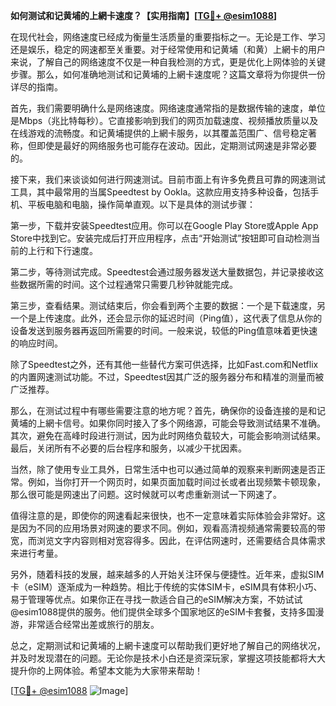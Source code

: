 **如何测试和记黄埔的上網卡速度？【实用指南】[[TG💪+ @esim1088](https://t.me/s/esim1088)]**

在现代社会，网络速度已经成为衡量生活质量的重要指标之一。无论是工作、学习还是娱乐，稳定的网速都至关重要。对于经常使用和记黄埔（和黄）上網卡的用户来说，了解自己的网络速度不仅是一种自我检测的方式，更是优化上网体验的关键步骤。那么，如何准确地测试和记黄埔的上網卡速度呢？这篇文章将为你提供一份详尽的指南。

首先，我们需要明确什么是网络速度。网络速度通常指的是数据传输的速度，单位是Mbps（兆比特每秒）。它直接影响到我们的网页加载速度、视频播放质量以及在线游戏的流畅度。和记黄埔提供的上網卡服务，以其覆盖范围广、信号稳定著称，但即使是最好的网络服务也可能存在波动。因此，定期测试网速是非常必要的。

接下来，我们来谈谈如何进行网速测试。目前市面上有许多免费且可靠的网速测试工具，其中最常用的当属Speedtest by Ookla。这款应用支持多种设备，包括手机、平板电脑和电脑，操作简单直观。以下是具体的测试步骤：

第一步，下载并安装Speedtest应用。你可以在Google Play Store或Apple App Store中找到它。安装完成后打开应用程序，点击“开始测试”按钮即可自动检测当前的上行和下行速度。

第二步，等待测试完成。Speedtest会通过服务器发送大量数据包，并记录接收这些数据所需的时间。这个过程通常只需要几秒钟就能完成。

第三步，查看结果。测试结束后，你会看到两个主要的数据：一个是下载速度，另一个是上传速度。此外，还会显示你的延迟时间（Ping值），这代表了信息从你的设备发送到服务器再返回所需要的时间。一般来说，较低的Ping值意味着更快速的响应时间。

除了Speedtest之外，还有其他一些替代方案可供选择，比如Fast.com和Netflix的内置网速测试功能。不过，Speedtest因其广泛的服务器分布和精准的测量而被广泛推荐。

那么，在测试过程中有哪些需要注意的地方呢？首先，确保你的设备连接的是和记黄埔的上網卡信号。如果你同时接入了多个网络源，可能会导致测试结果不准确。其次，避免在高峰时段进行测试，因为此时网络负载较大，可能会影响测试结果。最后，关闭所有不必要的后台程序和服务，以减少干扰因素。

当然，除了使用专业工具外，日常生活中也可以通过简单的观察来判断网速是否正常。例如，当你打开一个网页时，如果页面加载时间过长或者出现频繁卡顿现象，那么很可能是网速出了问题。这时候就可以考虑重新测试一下网速了。

值得注意的是，即使你的网速看起来很快，也不一定意味着实际体验会非常好。这是因为不同的应用场景对网速的要求不同。例如，观看高清视频通常需要较高的带宽，而浏览文字内容则相对宽容得多。因此，在评估网速时，还需要结合具体需求来进行考量。

另外，随着科技的发展，越来越多的人开始关注环保与便捷性。近年来，虚拟SIM卡（eSIM）逐渐成为一种趋势。相比于传统的实体SIM卡，eSIM具有体积小巧、易于管理等优点。如果你正在寻找一款适合自己的eSIM解决方案，不妨试试@esim1088提供的服务。他们提供全球多个国家地区的eSIM卡套餐，支持多国漫游，非常适合经常出差或旅行的朋友。

总之，定期测试和记黄埔的上網卡速度可以帮助我们更好地了解自己的网络状况，并及时发现潜在的问题。无论你是技术小白还是资深玩家，掌握这项技能都将大大提升你的上网体验。希望本文能为大家带来帮助！

[[TG💪+ @esim1088](https://t.me/s/esim1088) ![Image](https://i.postimg.cc/4NQfJmqS/Snipaste-2025-05-13-00-14-12.png)]